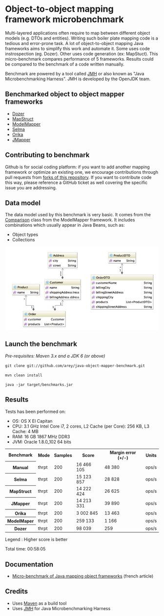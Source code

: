 # Object-to-object mapping framework microbenchmark #

Multi-layered applications often require to map between different object models (e.g. DTOs and entities). 
Writing such boiler plate mapping code is a tedious and error-prone task.
A lot of object-to-object mapping Java frameworks aims to simplify this work and automate it.
Some uses code instrospection (eg. Dozer). Other uses code generation (ex: MapStuct).
This micro-benchmark compares performance of 5 frameworks. Results could be compared to the benchmark of a code written manually. 

Benchmark are powered by a tool called [JMH](http://openjdk.java.net/projects/code-tools/jmh/) or also known as "Java Microbenchmarking Harness".
JMH is developed by the OpenJDK team. 

## Benchmarked object to object mapper frameworks ##

- [Dozer](https://github.com/DozerMapper/dozer)
- [MapStruct](http://mapstruct.org/)
- [ModelMapper](http://modelmapper.org/)
- [Selma](http://www.selma-java.org/)
- [Orika](https://github.com/orika-mapper/orika)
- [JMapper](https://github.com/jmapper-framework/jmapper-core)

## Contributing to benchmark ##


Github is for social coding platform: if you want to add another mapping framework or optimize an existing one, we encourage contributions through pull requests from [forks of this repository](http://help.github.com/forking/). If you want to contribute code this way, please reference a GitHub ticket as well covering the specific issue you are addressing.


## Data model ##

The data model used by this benchmark is very basic. It comes from the [Comparison](https://github.com/jhalterman/modelmapper/blob/master/core/src/test/java/org/modelmapper/performance/Comparison.java) class from the ModelMapper framework.
It includes combinations which usually appear in Java Beans, such as:

* Object types
* Collections

![Data model UML diagram](/model.png)

## Launch the benchmark ##

_Pre-requisites: Maven 3.x and a JDK 6 (or above)_

``git clone git://github.com/arey/java-object-mapper-benchmark.git``

``mvn clean install``

``java -jar target/benchmarks.jar``

## Results ##

Tests has been performed on:

* OS: OS X El Capitan
* CPU: 3.1 GHz Intel Core i7, 2 cores, L2 Cache (per Core): 256 KB,  L3 Cache: 4 MB
* RAM: 16 GB 1867 MHz DDR3
* JVM: Oracle 1.8.0_102 64 bits

<table>
    <tr>
        <th>Benchmark</th><th>Mode</th><th>Samples</th><th>Score</th><th>Margin error (+/-)</th><th>Units</th>
    </tr>
    <tr>
        <th>Manual</th><td>thrpt</td><td>200</td><td>16 466 105</td><td>48 380</td><td>ops/s</td>
    </tr>
    <tr>
        <th>Selma</th><td>thrpt</td><td>200</td><td>15 123 857</td><td>28 828</td><td>ops/s</td>
    </tr>
    <tr>        
        <th>MapStruct</th><td>thrpt</td><td>200</td><td>14 222 424</td><td>26 625</td><td>ops/s</td>
    </tr>
    <tr>
        <th>JMapper</th><td>thrpt</td><td>200</td><td>14 213 331</td><td>39 890</td><td>ops/s</td>
    </tr>
    <tr>
        <th>Orika</th><td>thrpt</td><td>200</td><td>3 002 845</td><td>13 463</td><td>ops/s</td>
    </tr>
    <tr>       
        <th>ModelMaper</th><td>thrpt</td><td>200</td><td>259 133</td><td>1 166</td><td>ops/s</td>
    </tr>
    <tr>
        <th>Dozer</th><td>thrpt</td><td>200</td><td>98 039</td><td>259</td><td>ops/s</td>
    </tr>
</table>

Legend : Higher score is better

Total time: 00:58:05

## Documentation ##

* [Micro-benchmark of Java mapping object frameworks](http://javaetmoi.com/2015/09/benchmark-frameworks-java-mapping-objet/) (french article)


## Credits ##

* Uses [Maven](http://maven.apache.org/) as a build tool
* Uses [JMH](http://openjdk.java.net/projects/code-tools/jmh/) for Java Microbenchmarking Harness